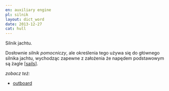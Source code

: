 ```yaml
---
en: auxiliary engine 
pl: silnik
layout: dict_word
date: 2013-12-27
cat: hull
---
```


Silnik jachtu.    

Dosłownie *silnik pomocniczy*, ale określenia tego używa się do głównego silnika jachtu, 
wychodząc zapewne z założenia że napędem podstawowym są żagle [[sails](/dict/s/sails/)].

*zobacz też:*

* [outboard](/dict/o/outboard/)